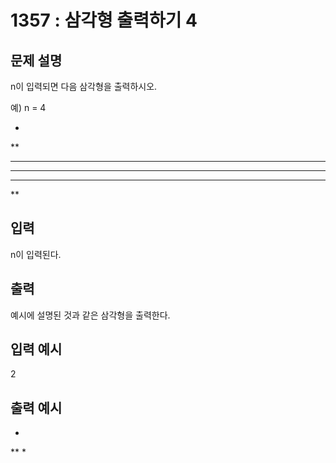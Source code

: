 # 1357 : 삼각형 출력하기 4
  
## 문제 설명    
n이 입력되면 다음 삼각형을 출력하시오.

예) n = 4

*
**
***
****
***
**

## 입력
n이 입력된다.

## 출력
예시에 설명된 것과 같은 삼각형을 출력한다.

## 입력 예시   
2

## 출력 예시
*
**
*